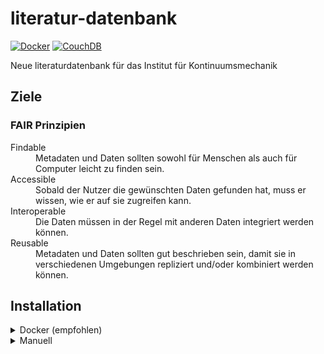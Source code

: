 # literatur-datenbank

[![Docker](https://github.com/j0hax/literatur-datenbank/actions/workflows/docker-publish.yml/badge.svg)](https://github.com/j0hax/literatur-datenbank/actions/workflows/docker-publish.yml)
[![CouchDB](https://img.shields.io/badge/Apache%20CouchDB-EA2328?logo=apachecouchdb)](https://couchdb.apache.org/)

Neue literaturdatenbank für das Institut für Kontinuumsmechanik

## Ziele

### FAIR Prinzipien

<dl>
  <dt>Findable</dt>
  <dd>Metadaten und Daten sollten sowohl für Menschen als auch für Computer leicht zu finden sein.</dd>
  <dt>Accessible</dt>
  <dd>Sobald der Nutzer die gewünschten Daten gefunden hat, muss er wissen, wie er auf sie zugreifen kann.</dd>
  <dt>Interoperable</dt>
  <dd>Die Daten müssen in der Regel mit anderen Daten integriert werden können.</dd>
  <dt>Reusable</dt>
  <dd>Metadaten und Daten sollten gut beschrieben sein, damit sie in verschiedenen Umgebungen repliziert und/oder kombiniert werden können.</dd>
</dl>

## Installation

<details>
<summary>Docker (empfohlen)</summary>
<br>

Die Literaturdatenbank samt Datenbank wird am einfachsten mit [Docker Compose](https://docs.docker.com/compose/) installiert. Eine [Referenzdatei](/docker-compose.yaml) ist vorhanden.

</details>

<details>
<summary>Manuell</summary>
<br>

Die Webapplikation basiert auf den traditionellen LAMP-Stack.

Nachdem das Repository geklont wurde muss noch `composer install` ausgeführt werden, um alle Abhängigkeiten zu installieren.

</details>

